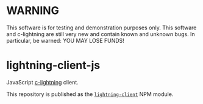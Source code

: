 # WARNING

This software is for testing and demonstration purposes only. This software and c-lightning are still very new and contain known and unknown bugs. In particular, be warned: YOU MAY LOSE FUNDS!

# lightning-client-js

JavaScript [c-lightning](https://github.com/ElementsProject/lightning) client.

This repository is published as the [`lightning-client`](https://www.npmjs.com/package/lightning-client) NPM module.